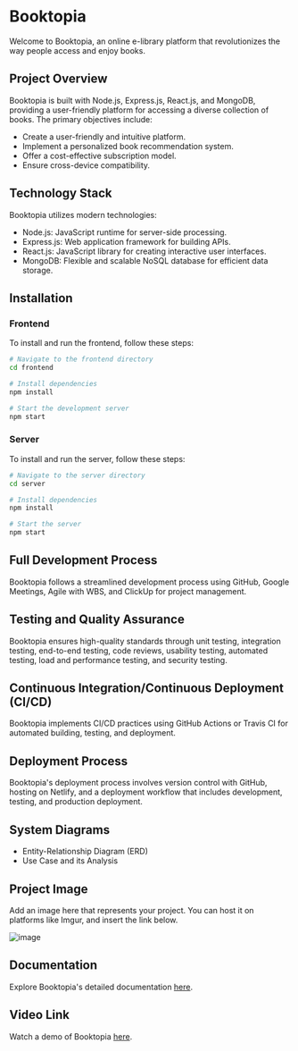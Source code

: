 
# Booktopia

Welcome to Booktopia, an online e-library platform that revolutionizes the way people access and enjoy books.

## Project Overview

Booktopia is built with Node.js, Express.js, React.js, and MongoDB, providing a user-friendly platform for accessing a diverse collection of books. The primary objectives include:

- Create a user-friendly and intuitive platform.
- Implement a personalized book recommendation system.
- Offer a cost-effective subscription model.
- Ensure cross-device compatibility.

## Technology Stack

Booktopia utilizes modern technologies:

- Node.js: JavaScript runtime for server-side processing.
- Express.js: Web application framework for building APIs.
- React.js: JavaScript library for creating interactive user interfaces.
- MongoDB: Flexible and scalable NoSQL database for efficient data storage.

## Installation

### Frontend

To install and run the frontend, follow these steps:

```bash
# Navigate to the frontend directory
cd frontend

# Install dependencies
npm install

# Start the development server
npm start
```

### Server

To install and run the server, follow these steps:

```bash
# Navigate to the server directory
cd server

# Install dependencies
npm install

# Start the server
npm start
```

## Full Development Process

Booktopia follows a streamlined development process using GitHub, Google Meetings, Agile with WBS, and ClickUp for project management.

## Testing and Quality Assurance

Booktopia ensures high-quality standards through unit testing, integration testing, end-to-end testing, code reviews, usability testing, automated testing, load and performance testing, and security testing.

## Continuous Integration/Continuous Deployment (CI/CD)

Booktopia implements CI/CD practices using GitHub Actions or Travis CI for automated building, testing, and deployment.

## Deployment Process

Booktopia's deployment process involves version control with GitHub, hosting on Netlify, and a deployment workflow that includes development, testing, and production deployment.

## System Diagrams

- Entity-Relationship Diagram (ERD)
- Use Case and its Analysis

## Project Image

Add an image here that represents your project. You can host it on platforms like Imgur, and insert the link below.

![image](https://github.com/Hel4l/SWE-Project/assets/110468386/9e21e79a-7334-4f80-a89c-2f7088858793)


## Documentation

Explore Booktopia's detailed documentation [here](https://docs.google.com/document/d/1dikv3yIjdvd6FzbYkueJNMaqy_HzFGogKscOXaoujOQ/edit).

## Video Link

Watch a demo of Booktopia [here](https://www.linkedin.com/posts/hazemhelal_we-are-excited-to-share-our-swe-project-activity-7146831834226626560-2RHq?utm_source=share&utm_medium=member_desktop).

